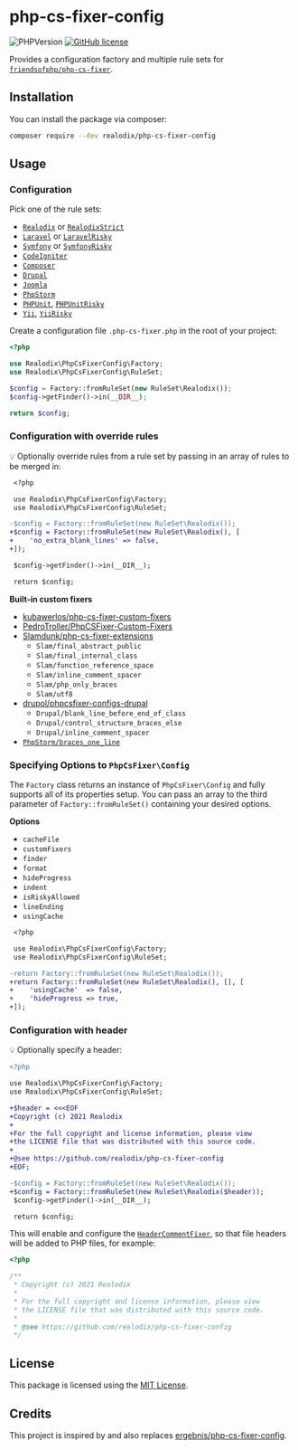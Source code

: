 # php-cs-fixer-config

![PHPVersion](https://img.shields.io/badge/PHP-^7.3|^8-777BB4.svg?style=flat-square)
[![GitHub license](https://img.shields.io/github/license/realodix/PHP-CS-Fixer-Config.svg?style=flat-square)](/LICENSE)

Provides a configuration factory and multiple rule sets for [`friendsofphp/php-cs-fixer`](http://github.com/FriendsOfPHP/PHP-CS-Fixer).

## Installation

You can install the package via composer:

```sh
composer require --dev realodix/php-cs-fixer-config
```

## Usage

### Configuration

Pick one of the rule sets:

* [`Realodix`](src/RuleSet/Realodix.php) or [`RealodixStrict`](src/RuleSet/RealodixStrict.php)
* [`Laravel`](src/RuleSet/Laravel.php) or [`LaravelRisky`](src/RuleSet/LaravelRisky.php)
* [`Symfony`](src/RuleSet/Symfony.php) or [`SymfonyRisky`](src/RuleSet/SymfonyRisky.php)
* [`CodeIgniter`](src/RuleSet/CodeIgniter.php)
* [`Composer`](src/RuleSet/Composer.php)
* [`Drupal`](src/RuleSet/Drupal.php)
* [`Joomla`](src/RuleSet/Joomla.php)
* [`PhpStorm`](src/RuleSet/PhpStorm.php)
* [`PHPUnit`](src/RuleSet/PHPUnit.php), [`PHPUnitRisky`](src/RuleSet/PHPUnitRisky.php)
* [`Yii`](src/RuleSet/Yii.php), [`YiiRisky`](src/RuleSet/YiiRisky.php)

Create a configuration file `.php-cs-fixer.php` in the root of your project:

```php
<?php

use Realodix\PhpCsFixerConfig\Factory;
use Realodix\PhpCsFixerConfig\RuleSet;

$config = Factory::fromRuleSet(new RuleSet\Realodix());
$config->getFinder()->in(__DIR__);

return $config;
```

### Configuration with override rules

:bulb: Optionally override rules from a rule set by passing in an array of rules to be merged in:

```diff
 <?php

 use Realodix\PhpCsFixerConfig\Factory;
 use Realodix\PhpCsFixerConfig\RuleSet;

-$config = Factory::fromRuleSet(new RuleSet\Realodix());
+$config = Factory::fromRuleSet(new RuleSet\Realodix(), [
+    'no_extra_blank_lines' => false,
+]);

 $config->getFinder()->in(__DIR__);

 return $config;
```

**Built-in custom fixers**
- [kubawerlos/php-cs-fixer-custom-fixers](https://github.com/kubawerlos/php-cs-fixer-custom-fixers)
- [PedroTroller/PhpCSFixer-Custom-Fixers](https://github.com/PedroTroller/PhpCSFixer-Custom-Fixers)
- [Slamdunk/php-cs-fixer-extensions](https://github.com/Slamdunk/php-cs-fixer-extensions)
  - `Slam/final_abstract_public`
  - `Slam/final_internal_class`
  - `Slam/function_reference_space`
  - `Slam/inline_comment_spacer`
  - `Slam/php_only_braces`
  - `Slam/utf8`
- [drupol/phpcsfixer-configs-drupal](https://github.com/drupol/phpcsfixer-configs-drupal/tree/master/src/Fixer)
  - `Drupal/blank_line_before_end_of_class`
  - `Drupal/control_structure_braces_else`
  - `Drupal/inline_comment_spacer`
- [`PhpStorm/braces_one_line`](src/CustomFixer/BracesOneLineFixer.php)

### Specifying Options to `PhpCsFixer\Config`

The `Factory` class returns an instance of `PhpCsFixer\Config` and fully supports all of
its properties setup. You can pass an array to the third parameter of
`Factory::fromRuleSet()` containing your desired options.

**Options**
- `cacheFile`
- `customFixers`
- `finder`
- `format`
- `hideProgress`
- `indent`
- `isRiskyAllowed`
- `lineEnding`
- `usingCache`

```diff
 <?php

 use Realodix\PhpCsFixerConfig\Factory;
 use Realodix\PhpCsFixerConfig\RuleSet;

-return Factory::fromRuleSet(new RuleSet\Realodix());
+return Factory::fromRuleSet(new RuleSet\Realodix(), [], [
+    'usingCache'  => false,
+    'hideProgress => true,
+]);
```

### Configuration with header

:bulb: Optionally specify a header:

```diff
<?php

use Realodix\PhpCsFixerConfig\Factory;
use Realodix\PhpCsFixerConfig\RuleSet;

+$header = <<<EOF
+Copyright (c) 2021 Realodix
+ 
+For the full copyright and license information, please view
+the LICENSE file that was distributed with this source code.
+ 
+@see https://github.com/realodix/php-cs-fixer-config
+EOF;

-$config = Factory::fromRuleSet(new RuleSet\Realodix());
+$config = Factory::fromRuleSet(new RuleSet\Realodix($header));
 $config->getFinder()->in(__DIR__);

 return $config;
```

This will enable and configure the [`HeaderCommentFixer`](https://github.com/FriendsOfPHP/PHP-CS-Fixer/blob/3.0/src/Fixer/Comment/HeaderCommentFixer.php), so that
file headers will be added to PHP files, for example:

```php
<?php

/**
 * Copyright (c) 2021 Realodix
 *
 * For the full copyright and license information, please view
 * the LICENSE file that was distributed with this source code.
 *
 * @see https://github.com/realodix/php-cs-fixer-config
 */
```

## License

This package is licensed using the [MIT License](/LICENSE).

## Credits

This project is inspired by and also replaces [ergebnis/php-cs-fixer-config](https://github.com/ergebnis/php-cs-fixer-config).
